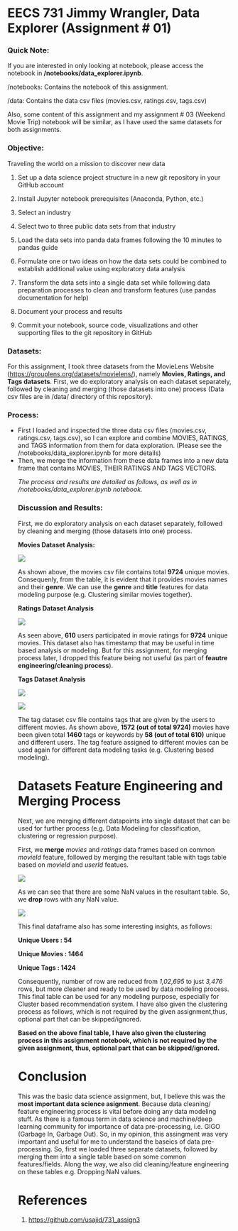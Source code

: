 # EECS 731 Jimmy Wrangler, Data Explorer (Assignment # 01)


### Quick Note:
If you are interested in only looking at notebook, please access the notebook in **/notebooks/data_explorer.ipynb**.

/notebooks: Contains the notebook of this assignment.

/data: Contains the data csv files (movies.csv, ratings.csv, tags.csv)

Also, some content of this assignment and my assignment # 03 (Weekend Movie Trip) notebook will be similar, as I have used the same datasets for both assignments.

### Objective:

Traveling the world on a mission to discover new data

1. Set up a data science project structure in a new git repository in your GitHub account

2. Install Jupyter notebook prerequisites (Anaconda, Python, etc.)

3. Select an industry

4. Select two to three public data sets from that industry

5. Load the data sets into panda data frames following the 10 minutes to pandas guide

6. Formulate one or two ideas on how the data sets could be combined to establish
additional value using exploratory data analysis

7. Transform the data sets into a single data set while following data preparation processes
to clean and transform features (use pandas documentation for help)

8. Document your process and results

9. Commit your notebook, source code, visualizations and other supporting files to the git
repository in GitHub

### Datasets:

For this assignment, I took three datasets from the MovieLens Website (https://grouplens.org/datasets/movielens/), namely **Movies, Ratings, and Tags datasets**. First, we do exploratory analysis on each dataset separately, followed by cleaning and merging (those datasets into one) process (Data csv files are in /data/ directory of this repository).

### Process:

<ul>
<li>First I loaded and inspected the three data csv files (movies.csv, ratings.csv, tags.csv), so I can explore and combine MOVIES, RATINGS, and TAGS information from them for data exploration. (Please see the /notebooks/data_explorer.ipynb for more details)</li>
<li>Then, we merge the information from these data frames into a new data frame that contains MOVIES, THEIR RATINGS AND TAGS VECTORS.</li>

*The process and results are detailed as follows, as well as in /notebooks/data_explorer.ipynb notebook.*

### Discussion and Results:

First, we do exploratory analysis on each dataset separately, followed by cleaning and merging (those datasets into one) process.

**Movies Dataset Analysis:**

![](figs/fig1u.png)

As shown above, the movies csv file contains total **9724** unique movies. Consequenly, from the table, it is evident that it provides movies names and their **genre**. We can use the **genre** and **title** features for data modeling purpose (e.g. Clustering similar movies together).

**Ratings Dataset Analysis**

![](figs/fig2u.png)


As seen above, **610** users participated in movie ratings for **9724** unique movies. This dataset also has timestamp that may be useful in time based analysis or modeling. But for this assignment, for merging process later, I dropped this feature being not useful (as part of **feautre engineering/cleaning process**).


**Tags Dataset Analysis**

![](figs/fig3u.png)

![](figs/fig4u.png)

The tag dataset csv file contains tags that are given by the users to different movies. As shown above, **1572 (out of total 9724)** movies have been given total **1460** tags or keywords by **58 (out of total 610)** unique and different users. The tag feature assigned to different movies can be used again for different data modeling tasks (e.g. Clustering based modeling).

# Datasets Feature Engineering and Merging Process

Next, we are merging different datapoints into single dataset that can be used for further process (e.g. Data Modeling for classification, clustering or regression purpose).

First, we **merge** *movies* and *ratings* data frames based on common *movieId* feature, followed by merging the resultant table with tags table based on *movieId* and *userId* featues.


![](figs/fig5u.png)

As we can see that there are some NaN values in the resultant table. So, we **drop** rows with any NaN value.

![](figs/fig6u.png)


This final dataframe also has some interesting insights, as follows:

**Unique Users :  54**

**Unique Movies :  1464**

**Unique Tags :  1424**


Consequently, number of row are reduced from *1,02,695* to just *3,476* rows, but more cleaner and ready to be used by data modeling process. This final table can be used for any modeling purpose, especially for Cluster based recommendation system. I have also given the clustering process as follows, which is not required by the given assignment,thus, optional part that can be skipped/ignored.

**Based on the above final table, I have also given the clustering process in this assignment notebook, which is not required by the given assignment, thus, optional part that can be skipped/ignored.**


# Conclusion

This was the basic data science assignment, but, I believe this was the **most important data science asignment**. Because data cleaning/ feature engineering process is vital before doing any data modeling stuff. As there is a famous term in data science and machine/deep learning community for importance of data pre-processing, i.e. GIGO (Garbage In, Garbage Out). So, in my opinion, this assingment was very important and useful for me to understand the baseics of data pre-processing. So, first we loaded three separate datasets, followed by merging them into a single table based on some common features/fields. Along the way, we also did cleaning/feature engineering on these tables e.g. Dropping NaN values.



# References


1) https://github.com/usajid/731_assign3
